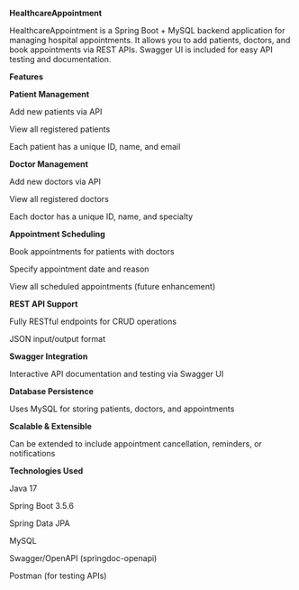 **HealthcareAppointment**

HealthcareAppointment is a Spring Boot + MySQL backend application for managing hospital appointments.
It allows you to add patients, doctors, and book appointments via REST APIs.
Swagger UI is included for easy API testing and documentation.

**Features**

**Patient Management**

Add new patients via API

View all registered patients

Each patient has a unique ID, name, and email

**Doctor Management**

Add new doctors via API

View all registered doctors

Each doctor has a unique ID, name, and specialty

**Appointment Scheduling**

Book appointments for patients with doctors

Specify appointment date and reason

View all scheduled appointments (future enhancement)

**REST API Support**

Fully RESTful endpoints for CRUD operations

JSON input/output format

**Swagger Integration**

Interactive API documentation and testing via Swagger UI

**Database Persistence**

Uses MySQL for storing patients, doctors, and appointments

**Scalable & Extensible**

Can be extended to include appointment cancellation, reminders, or notifications

**Technologies Used**

Java 17

Spring Boot 3.5.6

Spring Data JPA

MySQL

Swagger/OpenAPI (springdoc-openapi)

Postman (for testing APIs)

